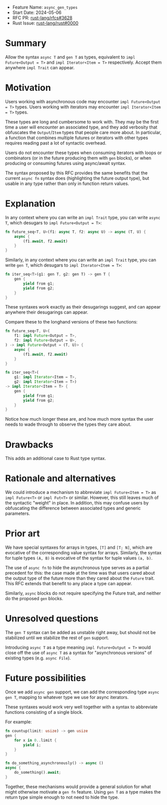 - Feature Name: `async_gen_types`
- Start Date: 2024-05-06
- RFC PR: [rust-lang/rfcs#3628](https://github.com/rust-lang/rfcs/pull/3628)
- Rust Issue: [rust-lang/rust#0000](https://github.com/rust-lang/rust/issues/0000)

# Summary
[summary]: #summary

Allow the syntax `async T` and `gen T` as types, equivalent to
`impl Future<Output = T>` and `impl Iterator<Item = T>` respectively. Accept
them anywhere `impl Trait` can appear.

# Motivation
[motivation]: #motivation

Users working with asynchronous code may encounter `impl Future<Output = T>`
types.  Users working with iterators may encounter `impl Iterator<Item = T>`
types.

These types are long and cumbersome to work with. They may be the first time
a user will encounter an associated type, and they add verbosity that
obfuscates the `Output`/`Item` types that people care more about. In
particular, a function that combines multiple futures or iterators with other
types requires reading past a lot of syntactic overhead.

Users do not encounter these types when consuming iterators with loops or
combinators (or in the future producing them with `gen` blocks), or when
producing or consuming futures using async/await syntax.

The syntax proposed by this RFC provides the same benefits that the current
`async fn` syntax does (highlighting the future output type), but usable in any
type rather than only in function return values.

# Explanation
[explanation]: #explanation

In any context where you can write an `impl Trait` type, you can write
`async T`, which desugars to `impl Future<Output = T>`:

```rust
fn future_seq<T, U>(f1: async T, f2: async U) -> async (T, U) {
    async {
        (f1.await, f2.await)
    }
}
```

Similarly, in any context where you can write an `impl Trait` type, you can
write `gen T`, which desugars to `impl Iterator<Item = T>`:

```rust
fn iter_seq<T>(g1: gen T, g2: gen T) -> gen T {
    gen {
        yield from g1;
        yield from g2;
    }
}
```

These syntaxes work exactly as their desugarings suggest, and can appear
anywhere their desugarings can appear.

Compare these to the longhand versions of these two functions:

```rust
fn future_seq<T, U>(
    f1: impl Future<Output = T>,
    f2: impl Future<Output = U>,
) -> impl Future<Output = (T, U)> {
    async {
        (f1.await, f2.await)
    }
}

fn iter_seq<T>(
    g1: impl Iterator<Item = T>,
    g2: impl Iterator<Item = T>)
-> impl Iterator<Item = T> {
    gen {
        yield from g1;
        yield from g2;
    }
}
```

Notice how much longer these are, and how much more syntax the user needs to
wade through to observe the types they care about.

# Drawbacks
[drawbacks]: #drawbacks

This adds an additional case to Rust type syntax.

# Rationale and alternatives
[rationale-and-alternatives]: #rationale-and-alternatives

We could introduce a mechanism to abbreviate `impl Future<Item = T>` as
`impl Future<T>` or `impl Fut<T>` or similar. However, this still leaves much
of the syntactic "weight" in place. In addition, this may confuse users by
obfuscating the difference between associated types and generic parameters.

# Prior art
[prior-art]: #prior-art

We have special syntaxes for arrays in types, `[T]` and `[T; N]`, which are
evocative of the corresponding value syntax for arrays. Similarly, the syntax
for tuple types `(A, B)` is evocative of the syntax for tuple values `(a, b)`.

The use of `async fn` to hide the asynchronous type serves as a partial
precedent for this: the case made at the time was that users cared about the
output type of the future more than they cared about the `Future` trait. This
RFC extends that benefit to any place a type can appear.

Similarly, `async` blocks do not require specifying the Future trait, and
neither do the proposed `gen` blocks.

# Unresolved questions
[unresolved-questions]: #unresolved-questions

The `gen T` syntax can be added as unstable right away, but should not be
stabilized until we stabilize the rest of `gen` support.

Introducing `async T` as a type meaning `impl Future<Output = T>` would close
off the use of `async T` as a syntax for "asynchronous versions" of existing
types (e.g. `async File`).

# Future possibilities
[future-possibilities]: #future-possibilities

Once we add `async gen` support, we can add the corresponding type
`async gen T`, mapping to whatever type we use for async iterators.

These syntaxes would work very well together with a syntax to abbreviate
functions consisting of a single block.

For example:

```rust
fn countup(limit: usize) -> gen usize
gen {
    for x in 0..limit {
        yield i;
    }
}

fn do_something_asynchronously() -> async ()
async {
    do_something().await;
}
```

Together, these mechanisms would provide a general solution for what might
otherwise motivate a `gen fn` feature. Using `gen T` as a type makes the return
type simple enough to not need to hide the type.
